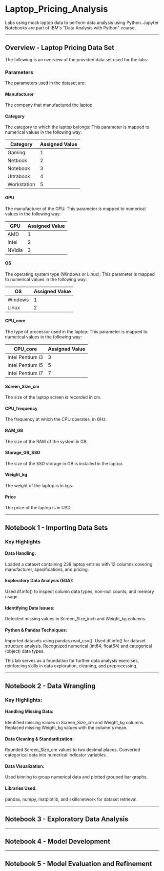 # Laptop_Pricing_Analysis
Labs using mock laptop data to perform data analysis using Python. Jupyter Notebooks are part of IBM's "Data Analysis with Python" course.

----------------------------------------------------------------------------------------------------------------------------------------------------
## Overview - Laptop Pricing Data Set
The following is an overview of the provided data set used for the labs:

### Parameters
The parameters used in the dataset are:

#### Manufacturer
The company that manufactured the laptop

#### Category
The category to which the laptop belongs: This parameter is mapped to numerical values in the following way:

|  Category    |  Assigned Value  |
|--------------|------------------|
|  Gaming	     |  1               |
|  Netbook     |  2               |
|  Notebook	   |  3               |
|  Ultrabook   |  4               |
|  Workstation |  5               |

#### GPU
The manufacturer of the GPU. This parameter is mapped to numerical values in the following way:

|  GPU         |  Assigned Value  |
|--------------|------------------|
|  AMD	       |  1               |
|  Intel       |  2               |
|  NVidia	     |  3               |

#### OS
The operating system type (Windows or Linux): This parameter is mapped to numerical values in the following way:

|  OS          |  Assigned Value  |
|--------------|------------------|
|  Windows	   |  1               |
|  Linux       |  2               |

#### CPU_core
The type of processor used in the laptop: This parameter is mapped to numerical values in the following way:

|  CPU_core          |  Assigned Value  |
|--------------------|------------------|
|  Intel Pentium i3	 |  3               |
|  Intel Pentium i5  |  5               |
|  Intel Pentium i7	 |  7               |

#### Screen_Size_cm
The size of the laptop screen is recorded in cm.

#### CPU_frequency
The frequency at which the CPU operates, in GHz.

#### RAM_GB
The size of the RAM of the system in GB.

#### Storage_GB_SSD
The size of the SSD storage in GB is installed in the laptop.

#### Weight_kg
The weight of the laptop is in kgs.

#### Price
The price of the laptop is in USD.

----------------------------------------------------------------------------------------------------------------------------------------------------
## Notebook 1 - Importing Data Sets

### Key Highlights

#### Data Handling:
Loaded a dataset containing 238 laptop entries with 12 columns covering manufacturer, specifications, and pricing.

#### Exploratory Data Analysis (EDA): 
Used df.info() to inspect column data types, non-null counts, and memory usage.

#### Identifying Data Issues: 
Detected missing values in Screen_Size_inch and Weight_kg columns.

#### Python & Pandas Techniques:
Imported datasets using pandas.read_csv().
Used df.info() for dataset structure analysis.
Recognized numerical (int64, float64) and categorical (object) data types.

This lab serves as a foundation for further data analysis exercises, reinforcing skills in data exploration, cleaning, and preprocessing.

----------------------------------------------------------------------------------------------------------------------------------------------------
## Notebook 2 - Data Wrangling

### Key Highlights:

#### Handling Missing Data:
Identified missing values in Screen_Size_cm and Weight_kg columns.
Replaced missing Weight_kg values with the column's mean.

#### Data Cleaning & Standardization:
Rounded Screen_Size_cm values to two decimal places.
Converted categorical data into numerical indicator variables.

#### Data Visualization:
Used binning to group numerical data and plotted grouped bar graphs.

#### Libraries Used:
pandas, numpy, matplotlib, and skillsnetwork for dataset retrieval.

----------------------------------------------------------------------------------------------------------------------------------------------------
## Notebook 3 - Exploratory Data Analysis

----------------------------------------------------------------------------------------------------------------------------------------------------
## Notebook 4 - Model Development

----------------------------------------------------------------------------------------------------------------------------------------------------
## Notebook 5 - Model Evaluation and Refinement
